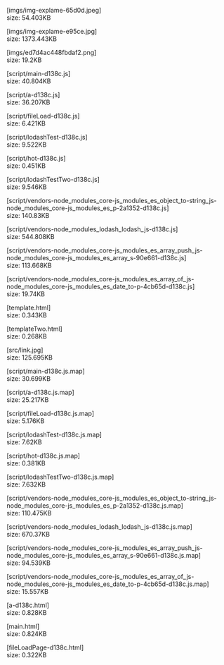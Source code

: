 [imgs/img-explame-65d0d.jpeg]  
size: 54.403KB

[imgs/img-explame-e95ce.jpg]  
size: 1373.443KB

[imgs/ed7d4ac448fbdaf2.png]  
size: 19.2KB

[script/main-d138c.js]  
size: 40.804KB

[script/a-d138c.js]  
size: 36.207KB

[script/fileLoad-d138c.js]  
size: 6.421KB

[script/lodashTest-d138c.js]  
size: 9.522KB

[script/hot-d138c.js]  
size: 0.451KB

[script/lodashTestTwo-d138c.js]  
size: 9.546KB

[script/vendors-node_modules_core-js_modules_es_object_to-string_js-node_modules_core-js_modules_es_p-2a1352-d138c.js]  
size: 140.83KB

[script/vendors-node_modules_lodash_lodash_js-d138c.js]  
size: 544.808KB

[script/vendors-node_modules_core-js_modules_es_array_push_js-node_modules_core-js_modules_es_array_s-90e661-d138c.js]  
size: 113.668KB

[script/vendors-node_modules_core-js_modules_es_array_of_js-node_modules_core-js_modules_es_date_to-p-4cb65d-d138c.js]  
size: 19.74KB

[template.html]  
size: 0.343KB

[templateTwo.html]  
size: 0.268KB

[src/link.jpg]  
size: 125.695KB

[script/main-d138c.js.map]  
size: 30.699KB

[script/a-d138c.js.map]  
size: 25.217KB

[script/fileLoad-d138c.js.map]  
size: 5.176KB

[script/lodashTest-d138c.js.map]  
size: 7.62KB

[script/hot-d138c.js.map]  
size: 0.381KB

[script/lodashTestTwo-d138c.js.map]  
size: 7.632KB

[script/vendors-node_modules_core-js_modules_es_object_to-string_js-node_modules_core-js_modules_es_p-2a1352-d138c.js.map]  
size: 110.475KB

[script/vendors-node_modules_lodash_lodash_js-d138c.js.map]  
size: 670.37KB

[script/vendors-node_modules_core-js_modules_es_array_push_js-node_modules_core-js_modules_es_array_s-90e661-d138c.js.map]  
size: 94.539KB

[script/vendors-node_modules_core-js_modules_es_array_of_js-node_modules_core-js_modules_es_date_to-p-4cb65d-d138c.js.map]  
size: 15.557KB

[a-d138c.html]  
size: 0.828KB

[main.html]  
size: 0.824KB

[fileLoadPage-d138c.html]  
size: 0.322KB